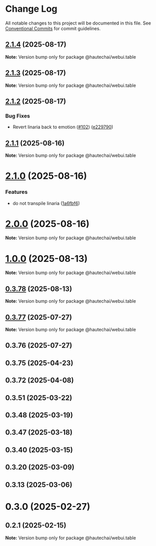 # Change Log

All notable changes to this project will be documented in this file.
See [Conventional Commits](https://conventionalcommits.org) for commit guidelines.

## [2.1.4](https://github.com/HautechAI/webui/compare/@hautechai/webui.table@2.1.3...@hautechai/webui.table@2.1.4) (2025-08-17)

**Note:** Version bump only for package @hautechai/webui.table

## [2.1.3](https://github.com/HautechAI/webui/compare/@hautechai/webui.table@2.1.2...@hautechai/webui.table@2.1.3) (2025-08-17)

**Note:** Version bump only for package @hautechai/webui.table

## [2.1.2](https://github.com/HautechAI/webui/compare/@hautechai/webui.table@2.1.1...@hautechai/webui.table@2.1.2) (2025-08-17)

### Bug Fixes

- Revert linaria back to emotion ([#102](https://github.com/HautechAI/webui/issues/102)) ([e229790](https://github.com/HautechAI/webui/commit/e229790dae8eba4b3037bbe41365e5a73ab7f6dc))

## [2.1.1](https://github.com/HautechAI/webui/compare/@hautechai/webui.table@2.1.0...@hautechai/webui.table@2.1.1) (2025-08-16)

**Note:** Version bump only for package @hautechai/webui.table

# [2.1.0](https://github.com/HautechAI/webui/compare/@hautechai/webui.table@1.0.0...@hautechai/webui.table@2.1.0) (2025-08-16)

### Features

- do not transpile linaria ([1a6fbf6](https://github.com/HautechAI/webui/commit/1a6fbf6353a0e5028040006b5045170cf83f1ba0))

# [2.0.0](https://github.com/HautechAI/webui/compare/@hautechai/webui.table@1.0.0...@hautechai/webui.table@2.0.0) (2025-08-16)

**Note:** Version bump only for package @hautechai/webui.table

# [1.0.0](https://github.com/HautechAI/webui/compare/@hautechai/webui.table@0.3.78...@hautechai/webui.table@1.0.0) (2025-08-13)

**Note:** Version bump only for package @hautechai/webui.table

## [0.3.78](https://github.com/HautechAI/webui/compare/@hautechai/webui.table@0.3.77...@hautechai/webui.table@0.3.78) (2025-08-13)

**Note:** Version bump only for package @hautechai/webui.table

## [0.3.77](https://github.com/HautechAI/webui/compare/@hautechai/webui.table@0.3.76...@hautechai/webui.table@0.3.77) (2025-07-27)

**Note:** Version bump only for package @hautechai/webui.table

## 0.3.76 (2025-07-27)

## 0.3.75 (2025-04-23)

## 0.3.72 (2025-04-08)

## 0.3.51 (2025-03-22)

## 0.3.48 (2025-03-19)

## 0.3.47 (2025-03-18)

## 0.3.40 (2025-03-15)

## 0.3.20 (2025-03-09)

## 0.3.13 (2025-03-06)

# 0.3.0 (2025-02-27)

## 0.2.1 (2025-02-15)

**Note:** Version bump only for package @hautechai/webui.table
